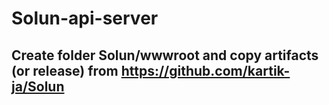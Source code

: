 # Solun-api-server
## Create folder Solun/wwwroot and copy artifacts (or release) from https://github.com/kartik-ja/Solun
